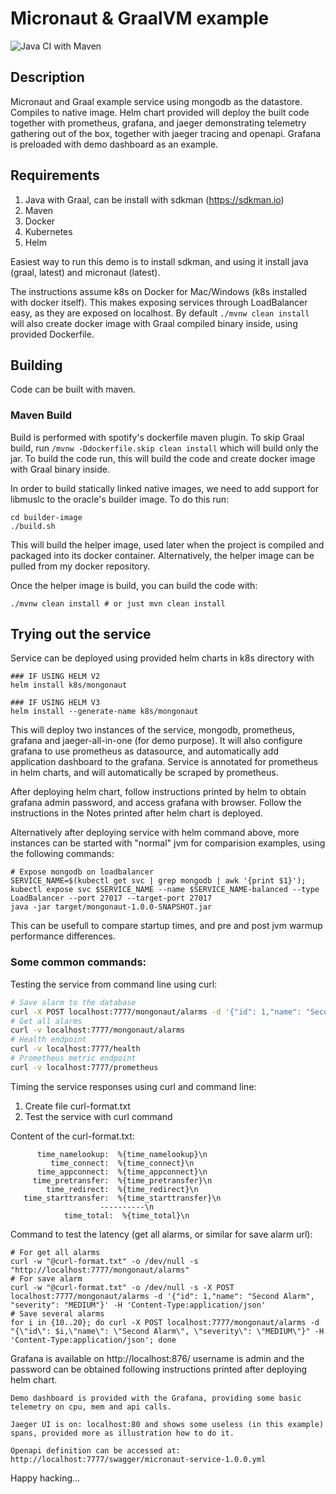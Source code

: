 # Micronaut & GraalVM example
![Java CI with Maven](https://github.com/dekstroza/mongonaut/workflows/Java%20CI%20with%20Maven/badge.svg)


## Description

Micronaut and Graal example service using mongodb as the datastore.
Compiles to native image. Helm chart provided will deploy the built code together with prometheus, grafana, and jaeger demonstrating telemetry gathering out of the box, together with jaeger tracing and openapi. Grafana is preloaded with demo dashboard as an example.

## Requirements

1. Java with Graal, can be install with sdkman (https://sdkman.io)
2. Maven
3. Docker
4. Kubernetes
5. Helm


Easiest way to run this demo is to install sdkman, and using it install java (graal, latest) and micronaut (latest). 

The instructions assume k8s on Docker for Mac/Windows (k8s installed with docker itself). This makes exposing services through LoadBalancer easy, as they are exposed on localhost.
By default ```./mvnw clean install``` will also create docker image with Graal
compiled binary inside, using provided Dockerfile. 

## Building
Code can be built with maven.

### Maven Build
Build is performed with spotify's dockerfile maven plugin. To skip Graal build, run `/mvnw -Ddockerfile.skip clean install` which will build only the jar.
To build the code run, this will build the code and create docker image with
Graal binary inside.

In order to build statically linked native images, we need to add support for libmuslc to the oracle's builder image. To do this run:

```
cd builder-image
./build.sh
```
This will build the helper image, used later when the project is compiled and packaged into its docker container. Alternatively, the helper image can be pulled from my docker repository.

Once the helper image is build, you can build the code with:

```
./mvnw clean install # or just mvn clean install
```

## Trying out the service

Service can be deployed using provided helm charts in k8s directory with
```
### IF USING HELM V2
helm install k8s/mongonaut

### IF USING HELM V3
helm install --generate-name k8s/mongonaut
```
This will deploy two instances of the service, mongodb, prometheus, grafana and jaeger-all-in-one (for demo purpose). It
will also configure grafana to use prometheus as datasource, and automatically
add application dashboard to the grafana.
Service is annotated for prometheus in helm charts, and will automatically be
scraped by prometheus.

After deploying helm chart, follow instructions printed by helm to obtain
grafana admin password, and access grafana with browser. Follow the instructions in the Notes printed after helm chart is deployed.

Alternatively after deploying service with helm command above, more instances
can be started with "normal" jvm for comparision examples, using the following commands:
```
# Expose mongodb on loadbalancer
SERVICE_NAME=$(kubectl get svc | grep mongodb | awk '{print $1}'); kubectl expose svc $SERVICE_NAME --name $SERVICE_NAME-balanced --type LoadBalancer --port 27017 --target-port 27017
java -jar target/mongonaut-1.0.0-SNAPSHOT.jar
```
This can be usefull to compare startup times, and pre and post jvm warmup performance differences.

### Some common commands:

Testing the service from command line using curl:

```bash
# Save alarm to the database
curl -X POST localhost:7777/mongonaut/alarms -d '{"id": 1,"name": "Second Alarm", "severity": "MEDIUM"}' -H 'Content-Type:application/json'
# Get all alarms
curl -v localhost:7777/mongonaut/alarms
# Health endpoint
curl -v localhost:7777/health
# Prometheus metric endpoint
curl -v localhost:7777/prometheus
```
Timing the service responses using curl and command line:

1. Create file curl-format.txt
2. Test the service with curl command

Content of the curl-format.txt:
```
      time_namelookup:  %{time_namelookup}\n
         time_connect:  %{time_connect}\n
      time_appconnect:  %{time_appconnect}\n
     time_pretransfer:  %{time_pretransfer}\n
        time_redirect:  %{time_redirect}\n
   time_starttransfer:  %{time_starttransfer}\n
                    ----------\n
            time_total:  %{time_total}\n
``` 
Command to test the latency (get all alarms, or similar for save alarm url):
```
# For get all alarms
curl -w "@curl-format.txt" -o /dev/null -s "http://localhost:7777/mongonaut/alarms"
# For save alarm
curl -w "@curl-format.txt" -o /dev/null -s -X POST localhost:7777/mongonaut/alarms -d '{"id": 1,"name": "Second Alarm", "severity": "MEDIUM"}' -H 'Content-Type:application/json'
# Save several alarms
for i in {10..20}; do curl -X POST localhost:7777/mongonaut/alarms -d "{\"id\": $i,\"name\": \"Second Alarm\", \"severity\": \"MEDIUM\"}" -H 'Content-Type:application/json'; done
```
Grafana is available on http://localhost:876/ username is admin and the password can be obtained following instructions printed after deploying helm chart.
```
Demo dashboard is provided with the Grafana, providing some basic telemetry on cpu, mem and api calls.
```
```
Jaeger UI is on: localhost:80 and shows some useless (in this example) spans, provided more as illustration how to do it.
```
```
Openapi definition can be accessed at: http://localhost:7777/swagger/micronaut-service-1.0.0.yml
```

Happy hacking...
